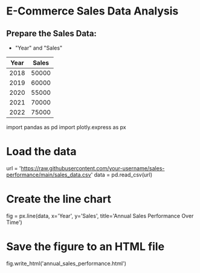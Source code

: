  # E-Commerce Sales Data Analysis

 ## Prepare the Sales Data:
* "Year" and "Sales"
  
|Year|Sales|
|----|------|
|2018 | 50000 |
|2019 | 60000 |
|2020 | 55000 |
|2021 | 70000 |
|2022 | 75000 |

import pandas as pd
import plotly.express as px

# Load the data
url = 'https://raw.githubusercontent.com/your-username/sales-performance/main/sales_data.csv'
data = pd.read_csv(url)

# Create the line chart
fig = px.line(data, x='Year', y='Sales', title='Annual Sales Performance Over Time')

# Save the figure to an HTML file
fig.write_html('annual_sales_performance.html')

